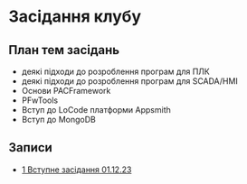 # Засідання клубу

## План тем засідань

- деякі підходи до розроблення програм для ПЛК
- деякі підходи до розроблення програм для SCADA/HMI
- Основи PACFramework
- PFwTools
- Вступ до LoCode платформи Appsmith
- Вступ до MongoDB

## Записи

- [1 Вступне засідання 01.12.23](https://youtu.be/kapseZgEi40)